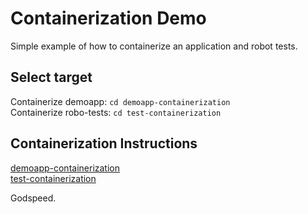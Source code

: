 # Containerization Demo

Simple example of how to containerize an application and robot tests.

## Select target
Containerize demoapp: `cd demoapp-containerization`  
Containerize robo-tests: `cd test-containerization`  

## Containerization Instructions
[demoapp-containerization](demoapp-containerization/README.md)  
[test-containerization](test-containerization/README.md)  

Godspeed.
